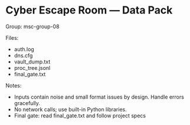 # Cyber Escape Room — Data Pack

Group: msc-group-08

Files:
- auth.log
- dns.cfg
- vault_dump.txt
- proc_tree.jsonl
- final_gate.txt

Notes:
- Inputs contain noise and small format issues by design. Handle errors gracefully.
- No network calls; use built-in Python libraries.
- Final gate: read final_gate.txt and follow project specs
